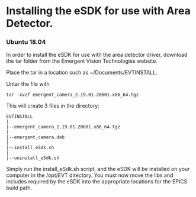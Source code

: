 # Installing the eSDK for use with Area Detector.

### Ubuntu 18.04

In order to install the eSDK for use with the area detector driver, download the tar folder
from the Emergent Vision Technologies website. 

Place the tar in a location such as ~/Documents/EVTINSTALL.

Untar the file with
```
tar -xvzf emergent_camera_2.19.01.20601.x86_64.tgz
```
This will create 3 files in the directory:
```
EVTINSTALL
|
|--emergent_camera_2.19.01.20601.x86_64.tgz
|
|--emergent_camera.deb
|
|--install_eSdk.sh
|
|--uninstall_eSdk.sh
```
Simply run the install_eSdk.sh script, and the eSDK will be installed on your computer in the /opt/EVT directory. You must now move the libs and includes required by the eSDK into the appropriate locations for the EPICS build path.